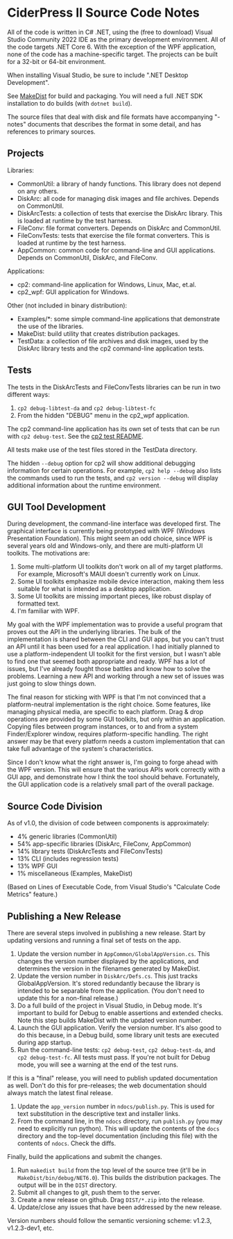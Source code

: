 # CiderPress II Source Code Notes #

All of the code is written in C# .NET, using the (free to download) Visual
Studio Community 2022 IDE as the primary development environment.  All of
the code targets .NET Core 6.  With the exception of the WPF application,
none of the code has a machine-specific target.  The projects can be built
for a 32-bit or 64-bit environment.

When installing Visual Studio, be sure to include ".NET Desktop Development".

See [MakeDist](MakeDist/README.md) for build and packaging.  You will need a
full .NET SDK installation to do builds (with `dotnet build`).

The source files that deal with disk and file formats have accompanying
"-notes" documents that describes the format in some detail, and has
references to primary sources.

## Projects ##

Libraries:

 - CommonUtil: a library of handy functions.  This library does not depend
   on any others.
 - DiskArc: all code for managing disk images and file archives.  Depends
   on CommonUtil.
 - DiskArcTests: a collection of tests that exercise the DiskArc library.
   This is loaded at runtime by the test harness.
 - FileConv: file format converters.  Depends on DiskArc and CommonUtil.
 - FileConvTests: tests that exercise the file format converters.  This is
   loaded at runtime by the test harness.
 - AppCommon: common code for command-line and GUI applications.  Depends
   on CommonUtil, DiskArc, and FileConv.

Applications:

 - cp2: command-line application for Windows, Linux, Mac, et.al.
 - cp2_wpf: GUI application for Windows.

Other (not included in binary distribution):

 - Examples/*: some simple command-line applications that demonstrate
   the use of the libraries.
 - MakeDist: build utility that creates distribution packages.
 - TestData: a collection of file archives and disk images, used by the
   DiskArc library tests and the cp2 command-line application tests.

## Tests ##

The tests in the DiskArcTests and FileConvTests libraries can be run in two
different ways:

 1. `cp2 debug-libtest-da` and `cp2 debug-libtest-fc`
 2. From the hidden "DEBUG" menu in the cp2_wpf application.

The cp2 command-line application has its own set of tests that can be run with
`cp2 debug-test`.  See the [cp2 test README](cp2/Tests/README.md).

All tests make use of the test files stored in the TestData directory.

The hidden `--debug` option for cp2 will show additional debugging information
for certain operations.  For example, `cp2 help --debug` also lists the
commands used to run the tests, and `cp2 version --debug` will display
additional information about the runtime environment.

## GUI Tool Development ##

During development, the command-line interface was developed first.  The
graphical interface is currently being prototyped with WPF (Windows
Presentation Foundation).  This might seem an odd choice, since WPF is several
years old and Windows-only, and there are multi-platform UI toolkits. The
motivations are:

 1. Some multi-platform UI toolkits don't work on all of my target platforms.
    For example, Microsoft's MAUI doesn't currently work on Linux.
 2. Some UI toolkits emphasize mobile device interaction, making them less
    suitable for what is intended as a desktop application.
 3. Some UI toolkits are missing important pieces, like robust display of
    formatted text.
 4. I'm familiar with WPF.

My goal with the WPF implementation was to provide a useful program that
proves out the API in the underlying libraries.  The bulk of the
implementation is shared between the CLI and GUI apps, but you can't trust an
API until it has been used for a real application.  I had initially planned to
use a platform-independent UI toolkit for the first version, but I wasn't able
to find one that seemed both appropriate and ready.  WPF has a lot of issues,
but I've already fought those battles and know how to solve the problems.
Learning a new API and working through a new set of issues was just going to
slow things down.

The final reason for sticking with WPF is that I'm not convinced that a
platform-neutral implementation is the right choice.  Some features, like
managing physical media, are specific to each platform.  Drag & drop
operations are provided by some GUI toolkits, but only within an application.
Copying files between program instances, or to and from a system
Finder/Explorer window, requires platform-specific handling.  The right answer
may be that every platform needs a custom implementation that can take full
advantage of the system's characteristics.

Since I don't know what the right answer is, I'm going to forge ahead with the
WPF version.  This will ensure that the various APIs work correctly with a GUI
app, and demonstrate how I think the tool should behave.  Fortunately, the GUI
application code is a relatively small part of the overall package.

## Source Code Division ##

As of v1.0, the division of code between components is approximately:

 - 4% generic libraries (CommonUtil)
 - 54% app-specific libraries (DiskArc, FileConv, AppCommon)
 - 14% library tests (DiskArcTests and FileConvTests)
 - 13% CLI (includes regression tests)
 - 13% WPF GUI
 - 1% miscellaneous (Examples, MakeDist)

(Based on Lines of Executable Code, from Visual Studio's "Calculate Code
Metrics" feature.)

## Publishing a New Release ##

There are several steps involved in publishing a new release.  Start by
updating versions and running a final set of tests on the app.

 1. Update the version number in `AppCommon/GlobalAppVersion.cs`.  This
    changes the version number displayed by the applications, and
    determines the version in the filenames generated by MakeDist.
 1. Update the version number in `DiskArc/Defs.cs`.  This just tracks
    GlobalAppVersion.  It's stored redundantly because the library is
    intended to be separable from the application.  (You don't need to
    update this for a non-final release.)
 1. Do a full build of the project in Visual Studio, in Debug mode.  It's
    important to build for Debug to enable assertions and extended checks.
    Note this step builds MakeDist with the updated version number.
 1. Launch the GUI application.  Verify the version number.  It's also good
    to do this because, in a Debug build, some library unit tests are
    executed during app startup.
 1. Run the command-line tests: `cp2 debug-test`, `cp2 debug-test-da`,
    and `cp2 debug-test-fc`.  All tests must pass.  If you're not built for
    Debug mode, you will see a warning at the end of the test runs.

If this is a "final" release, you will need to publish updated documentation
as well.  Don't do this for pre-releases; the web documentation should
always match the latest final release.

 1. Update the `app_version` number in `ndocs/publish.py`.  This is used
    for text substitution in the descriptive text and installer links.
 1. From the command line, in the `ndocs` directory, run `publish.py`
    (you may need to explicitly run python).  This will update the contents
    of the `docs` directory and the top-level documentation (including
    this file) with the contents of `ndocs`.  Check the diffs.

Finally, build the applications and submit the changes.

 1. Run `makedist build` from the top level of the source tree (it'll be in
    `MakeDist/bin/debug/NET6.0`).  This builds the distribution packages.
    The output will be in the `DIST` directory.
 1. Submit all changes to git, push them to the server.
 1. Create a new release on github.  Drag `DIST/*.zip` into the release.
 1. Update/close any issues that have been addressed by the new release.

Version numbers should follow the semantic versioning scheme: v1.2.3,
v1.2.3-dev1, etc.
